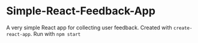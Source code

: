 # Simple-React-Feedback-App
A very simple React app for collecting user feedback.
Created with `create-react-app`.
Run with `npm start`

